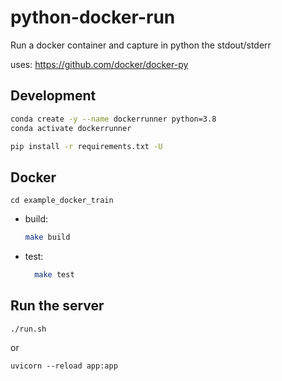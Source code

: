 # python-docker-run
Run a docker container and capture in python the stdout/stderr

uses: https://github.com/docker/docker-py

## Development

```bash
conda create -y --name dockerrunner python=3.8
conda activate dockerrunner

pip install -r requirements.txt -U
```

## Docker

`cd example_docker_train`

- build:

  ```bash
  make build
  ```

- test:

  ```bash
    make test
  ```

## Run the server

`./run.sh`

or

`uvicorn --reload app:app`
